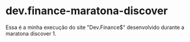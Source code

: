 # dev.finance-maratona-discover
Essa é a minha execução do site "Dev.Finance$"  desenvolvido durante a maratona discover 1.
